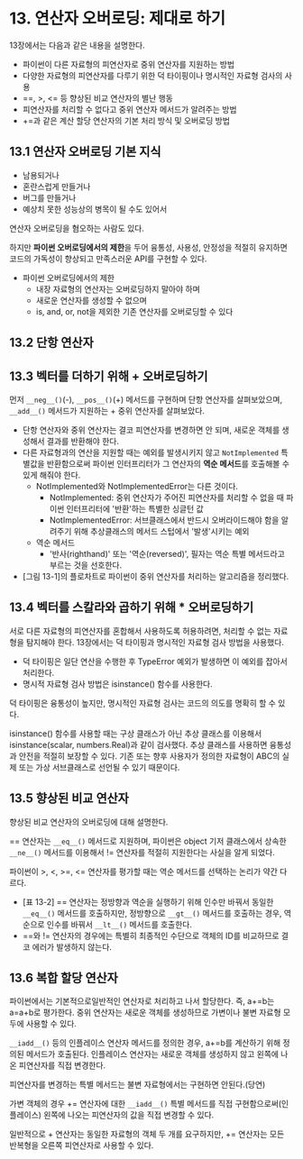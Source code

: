 # 13. 연산자 오버로딩: 제대로 하기

13장에서는 다음과 같은 내용을 설명한다.

- 파이썬이 다른 자료형의 피연산자로 중위 연산자를 지원하는 방법
- 다양한 자료형의 피연산자를 다루기 위한 덕 타이핑이나 명시적인 자료형 검사의 사용
- ==, >, <= 등 향상된 비교 연산자의 별난 행동
- 피연산자를 처리할 수 없다고 중위 연산자 메서드가 알려주는 방법
- +=과 같은 계산 할당 연산자의 기본 처리 방식 및 오버로딩 방법



## 13.1 연산자 오버로딩 기본 지식

- 남용되거나
- 혼란스럽게 만들거나
- 버그를 만들거나
- 예상치 못한 성능상의 병목이 될 수도 있어서

연산자 오버로딩을 혐오하는 사람도 있다.



하지만 **파이썬 오버로딩에서의 제한**을 두어 융통성, 사용성, 안정성을 적절히 유지하면 코드의 가독성이 향상되고 만족스러운 API를 구현할 수 있다.

- 파이썬 오버로딩에서의 제한
  - 내장 자료형의 연산자는 오버로딩하지 말아야 하며
  - 새로운 연산자를 생성할 수 없으며
  - is, and, or, not을 제외한 기존 연산자를 오버로딩할 수 있다



## 13.2 단항 연산자

## 13.3 벡터를 더하기 위해 + 오버로딩하기

먼저 `__neg__()`(-), `__pos__()`(+) 메서드를 구현하며 단항 연산자를 살펴보았으며, `__add__()` 메서드가 지원하는 + 중위 연산자를 살펴보았다.

- 단항 연산자와 중위 연산자는 결코 피연산자를 변경하면 안 되며, 새로운 객체를 생성해서 결과를 반환해야 한다.
- 다른 자료형과의 연산을 지원할 때는 예외를 발생시키지 않고 `NotImplemented` 특별값을 반환함으로써 파이썬 인터프리터가 그 연산자의 **역순 메서드**를 호출해볼 수 있게 해줘야 한다.
  - NotImplemented와 NotImplementedError는 다른 것이다.
    - NotImplemented: 중위 연산자가 주어진 피연산자를 처리할 수 없을 때 파이썬 인터프리터에 '반환'하는 특별한 싱글턴 값
    - NotImplementedError: 서브클래스에서 반드시 오버라이드해야 함을 알려주기 위해 추상클래스의 메서드 스텁에서 '발생'시키는 예외
  - 역순 메서드
    - '반사(righthand)' 또는 '역순(reversed)', 필자는 역순 특별 메서드라고 부르는 것을 선호한다.
- [그림 13-1]의 플로차트로 파이썬이 중위 연산자를 처리하는 알고리즘을 정리했다.



## 13.4 벡터를 스칼라와 곱하기 위해 * 오버로딩하기

서로 다른 자료형의 피연산자를 혼합해서 사용하도록 허용하려면, 처리할 수 없는 자료형을 탐지해야 한다. 13장에서는 덕 타이핑과 명시적인 자료형 검사 방법을 사용했다.

- 덕 타이핑은 일단 연산을 수행한 후 TypeError 예외가 발생하면 이 예외를 잡아서 처리한다.
- 명시적 자료형 검사 방법은 isinstance() 함수를 사용한다.

덕 타이핑은 융통성이 높지만, 명시적인 자료형 검사는 코드의 의도를 명확히 할 수 있다.

isinstance() 함수를 사용할 때는 구상 클래스가 아닌 추상 클래스를 이용해서 isinstance(scalar, numbers.Real)과 같이 검사했다. 
추상 클래스를 사용하면 융통성과 안전을 적절히 보장할 수 있다. 기존 또는 향후 사용자가 정의한 자료형이 ABC의 실제 또는 가상 서브클래스로 선언될 수 있기 때문이다.



## 13.5 향상된 비교 연산자

향상된 비교 연산자의 오버로딩에 대해 설명한다.

== 연산자는 `__eq__()` 메서드로 지원하며, 파이썬은 object 기저 클래스에서 상속한 `__ne__()` 메서드를 이용해서 != 연산자를 적절히 지원한다는 사실을 알게 되었다.

파이썬이 >, <, >=, <= 연산자를 평가할 때는 역순 메서드를 선택하는 논리가 약간 다르다.

- [표 13-2] == 연산자는 정방향과 역순을 실행하기 위해 인수만 바꿔서 동일한 `__eq__()` 메서드를 호출하지만,
  정방향으로 `__gt__()` 메서드를 호출하는 경우, 역순으로 인수를 바꿔서 `__lt__()` 메서드를 호출한다.
- ==와 != 연산자의 경우에는 특별히 최종적인 수단으로 객체의 ID를 비교하므로 결코 에러가 발생하지 않는다.



## 13.6 복합 할당 연산자

파이썬에서는 기본적으로일반적인 연산자로 처리하고 나서 할당한다. 즉, a+=b는 a=a+b로 평가한다. 중위 연산자는 새로운 객체를 생성하므로 가변이나 불변 자료형 모두에 사용할 수 있다.

`__iadd__()` 등의 인플레이스 연산자 메서드를 정의한 경우, a+=b를 계산하기 위해 정의된 메서드가 호출된다. 인플레이스 연산자는 새로운 객체를 생성하지 않고 왼쪽에 나온 피연산자를 직접 변경한다. 

피연산자를 변경하는 특별 메서드는 불변 자료형에서는 구현하면 안된다.(당연)

가변 객체의 경우 += 연산자에 대한 `__iadd__()` 특별 메서드를 직접 구현함으로써(인플레이스) 왼쪽에 나오는 피연산자의 값을 직접 변경할 수 있다. 

일반적으로 + 연산자는 동일한 자료형의 객체 두 개를 요구하지만, += 연산자는 모든 반복형을 오른쪽 피연산자로 사용할 수 있다. 


